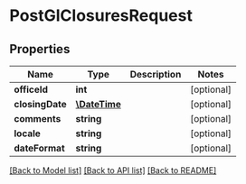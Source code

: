 # PostGlClosuresRequest

## Properties
Name | Type | Description | Notes
------------ | ------------- | ------------- | -------------
**officeId** | **int** |  | [optional] 
**closingDate** | [**\DateTime**](\DateTime.md) |  | [optional] 
**comments** | **string** |  | [optional] 
**locale** | **string** |  | [optional] 
**dateFormat** | **string** |  | [optional] 

[[Back to Model list]](../../README.md#documentation-for-models) [[Back to API list]](../../README.md#documentation-for-api-endpoints) [[Back to README]](../../README.md)

